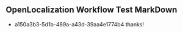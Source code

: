## OpenLocalization Workflow Test MarkDown
* a150a3b3-5d1b-489a-a43d-39aa4e1774b4 thanks!

<!--HONumber=Aug16_HO3-->


